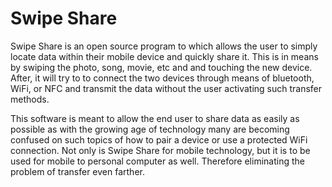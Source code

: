 # Swipe Share
Swipe Share is an open source program to which allows the user to simply locate data within their mobile device and quickly share it. This is in means by swiping the photo, song, movie, etc and and touching the new device. After, it will try to to connect the two devices through means of bluetooth, WiFi, or NFC and transmit the data without the user activating such transfer methods.

This software is meant to allow the end user to share data as easily as possible as with the growing age of technology many are becoming confused on such topics of how to pair a device or use a protected WiFi connection. Not only is Swipe Share for mobile technology, but it is to be used for mobile to personal computer as well. Therefore eliminating the problem of transfer even farther.
